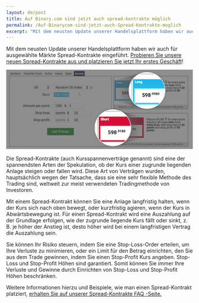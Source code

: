 ```yaml
---
layout: de/post
title: Auf Binary.com sind jetzt auch spread-kontrakte möglich
permalink: /Auf-Binarycom-sind-jetzt-auch-Spread-Kontrakte-moglich
excerpt: "Mit dem neusten Update unserer Handelsplattform haben wir auch für ausgewählte Märkte Spread-Kontrakte eingeführt. Probieren Sie unsere neuen Spread-Kontrakte aus und platzieren Sie jetzt Ihr erstes Geschäft!"  
---
```


Mit dem neusten Update unserer Handelsplattform haben wir auch für ausgewählte Märkte Spread-Kontrakte eingeführt. [Probieren Sie unsere neuen Spread-Kontrakte aus und platzieren Sie jetzt Ihr erstes Geschäft](https://www.binary.com/d/trade.cgi?market=random&form_name=spreads&stop_profit=50&currency=USD&underlying_symbol=R_50&stop_type=point&date_start=now&amount_per_point=1&type=SPREADU&stop_loss=20&l=EN&utm_source=social&utm_medium=blog&utm_campaign=WhatsNew)!

![](/images/spreadcontracts2.png)

Die Spread-Kontrakte (auch Kursspannenverträge genannt) sind eine der spannendsten Arten der Spekulation, ob der Kurs einer zugrunde liegenden Anlage steigen oder fallen wird. Diese Art von Verträgen wurden, hauptsächlich wegen der Tatsache, dass sie eine sehr flexible Methode des Trading sind, weltweit zur meist verwendeten Tradingmethode von Investoren.

Mit einem Spread-Kontrakt können Sie eine Anlage langfristig halten, wenn der Kurs sich nach oben bewegt, oder kurzfristig agieren, wenn der Kurs in Abwärtsbewegung ist. Für einen Spread-Kontrakt wird eine Auszahlung auf der Grundlage erfolgen, wie der zugrunde liegende Kurs fällt oder sinkt, z. B. je höher der Anstieg ist, desto höher wird bei einem langfristigen Vertrag die Auszahlung sein.

Sie können Ihr Risiko steuern, indem Sie eine Stop-Loss-Order erteilen, um Ihre Verluste zu minimieren, oder ein Limit für den Betrag einrichten, den Sie aus dem Trade gewinnen, indem Sie einen Stop-Profit Kurs angeben. Stop-Loss und Stop-Profit Höhen sind garantiert. Somit können Sie immer Ihre Verluste und Gewinne durch Einrichten von Stop-Loss und Stop-Profit Höhen beschränken.

Weitere Informationen hierzu und Beispiele, wie man einen Spread-Kontrakt platziert, [erhalten Sie auf unserer Spread-Kontrakte FAQ -Seite.](https://binary.desk.com/customer/portal/articles/2091585-spread-trades) 